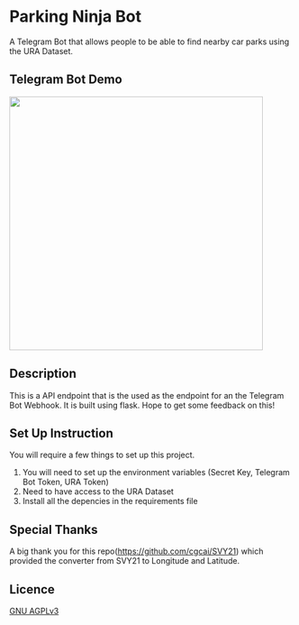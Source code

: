 # Parking Ninja Bot

A Telegram Bot that allows people to be able to find nearby car parks using the URA Dataset.

## Telegram Bot Demo

<img src="./Parking-Ninja.gif" height="450px"/>

## Description

This is a API endpoint that is the used as the endpoint for an the Telegram Bot Webhook. It is built using flask. Hope to get some feedback on this!

## Set Up Instruction

You will require a few things to set up this project.

1. You will need to set up the environment variables (Secret Key, Telegram Bot Token, URA Token)
2. Need to have access to the URA Dataset
3. Install all the depencies in the requirements file

## Special Thanks

A big thank you for this repo(https://github.com/cgcai/SVY21) which provided the converter from SVY21 to Longitude and Latitude.

## Licence

[GNU AGPLv3](https://choosealicense.com/licenses/agpl-3.0/)
